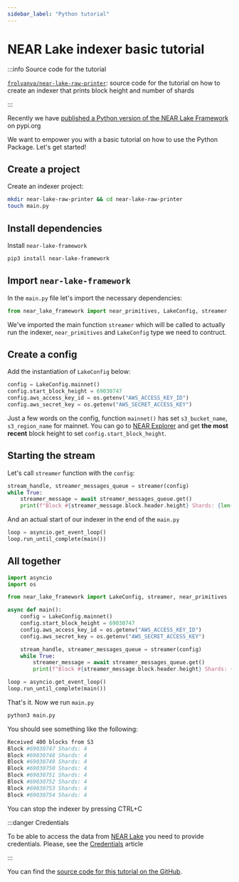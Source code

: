 ```yaml
---
sidebar_label: "Python tutorial"
---
```


# NEAR Lake indexer basic tutorial


:::info Source code for the tutorial

[`frolvanya/near-lake-raw-printer`](https://github.com/frolvanya/near-lake-raw-printer): source code for the tutorial on how to create an indexer that prints block height and number of shards

:::

Recently we have [published a Python version of the NEAR Lake Framework](https://pypi.org/project/near-lake-framework/) on pypi.org

We want to empower you with a basic tutorial on how to use the Python Package. Let's get started!


## Create a project

Create an indexer project:

```bash
mkdir near-lake-raw-printer && cd near-lake-raw-printer
touch main.py
```

## Install dependencies

Install `near-lake-framework`

```bash
pip3 install near-lake-framework
```

## Import `near-lake-framework`

In the `main.py` file let's import the necessary dependencies:

```python title=main.py
from near_lake_framework import near_primitives, LakeConfig, streamer
```

We've imported the main function `streamer` which will be called to actually run the indexer, `near_primitives` and `LakeConfig` type we need to contruct.

## Create a config

Add the instantiation of `LakeConfig` below:

```python title=main.py
config = LakeConfig.mainnet()
config.start_block_height = 69030747
config.aws_access_key_id = os.getenv("AWS_ACCESS_KEY_ID")
config.aws_secret_key = os.getenv("AWS_SECRET_ACCESS_KEY")
```

Just a few words on the config, function `mainnet()` has set `s3_bucket_name`, `s3_region_name` for mainnet. You can go to [NEAR Explorer](https://nearblocks.io) and get **the most recent** block height to set `config.start_block_height`.

## Starting the stream

Let's call `streamer` function with the `config`:

```python title=main.py
stream_handle, streamer_messages_queue = streamer(config)
while True:
    streamer_message = await streamer_messages_queue.get()
    print(f"Block #{streamer_message.block.header.height} Shards: {len(streamer_message.shards)}")
```

And an actual start of our indexer in the end of the `main.py`

```python title=main.py
loop = asyncio.get_event_loop()
loop.run_until_complete(main())
```

## All together

```python title=main.py
import asyncio
import os

from near_lake_framework import LakeConfig, streamer, near_primitives

async def main():    
    config = LakeConfig.mainnet()
    config.start_block_height = 69030747
    config.aws_access_key_id = os.getenv("AWS_ACCESS_KEY_ID")
    config.aws_secret_key = os.getenv("AWS_SECRET_ACCESS_KEY")

    stream_handle, streamer_messages_queue = streamer(config)
    while True:
        streamer_message = await streamer_messages_queue.get()
        print(f"Block #{streamer_message.block.header.height} Shards: {len(streamer_message.shards)}")

loop = asyncio.get_event_loop()
loop.run_until_complete(main())
```

That's it. Now we run `main.py`

```bash
python3 main.py
```

You should see something like the following:

```bash
Received 400 blocks from S3
Block #69030747 Shards: 4
Block #69030748 Shards: 4
Block #69030749 Shards: 4
Block #69030750 Shards: 4
Block #69030751 Shards: 4
Block #69030752 Shards: 4
Block #69030753 Shards: 4
Block #69030754 Shards: 4
```

You can stop the indexer by pressing CTRL+C

:::danger Credentials

To be able to access the data from [NEAR Lake](/tools/realtime#near-lake-indexer) you need to provide credentials. Please, see the [Credentials](credentials.md) article

:::

You can find the [source code for this tutorial on the GitHub](https://github.com/frolvanya/near-lake-raw-printer).
